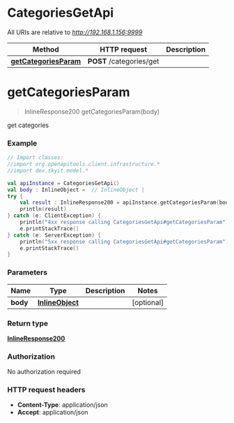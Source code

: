 # CategoriesGetApi

All URIs are relative to *http://192.168.1.156:9999*

Method | HTTP request | Description
------------- | ------------- | -------------
[**getCategoriesParam**](CategoriesGetApi.md#getCategoriesParam) | **POST** /categories/get | 


<a name="getCategoriesParam"></a>
# **getCategoriesParam**
> InlineResponse200 getCategoriesParam(body)



get categories

### Example
```kotlin
// Import classes:
//import org.openapitools.client.infrastructure.*
//import dev.skyit.model.*

val apiInstance = CategoriesGetApi()
val body : InlineObject =  // InlineObject | 
try {
    val result : InlineResponse200 = apiInstance.getCategoriesParam(body)
    println(result)
} catch (e: ClientException) {
    println("4xx response calling CategoriesGetApi#getCategoriesParam")
    e.printStackTrace()
} catch (e: ServerException) {
    println("5xx response calling CategoriesGetApi#getCategoriesParam")
    e.printStackTrace()
}
```

### Parameters

Name | Type | Description  | Notes
------------- | ------------- | ------------- | -------------
 **body** | [**InlineObject**](InlineObject.md)|  | [optional]

### Return type

[**InlineResponse200**](InlineResponse200.md)

### Authorization

No authorization required

### HTTP request headers

 - **Content-Type**: application/json
 - **Accept**: application/json

